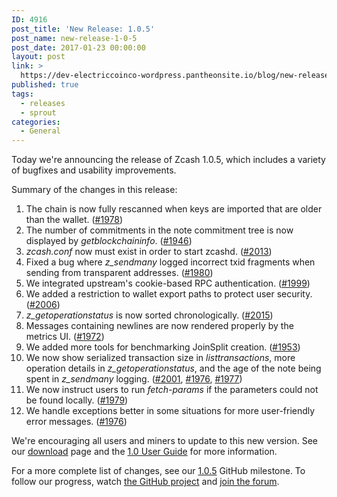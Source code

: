 ```yaml
---
ID: 4916
post_title: 'New Release: 1.0.5'
post_name: new-release-1-0-5
post_date: 2017-01-23 00:00:00
layout: post
link: >
  https://dev-electriccoinco-wordpress.pantheonsite.io/blog/new-release-1-0-5/
published: true
tags:
  - releases
  - sprout
categories:
  - General
---
```

<p>Today we're announcing the release of Zcash 1.0.5, which includes a variety of bugfixes and usability improvements.</p>
<p>Summary of the changes in this release:</p>
<ol class="arabic simple">
<li>The chain is now fully rescanned when keys are imported that are older than the wallet. (<a class="reference external" href="https://github.com/zcash/zcash/pull/1978">#1978</a>)</li>
<li>The number of commitments in the note commitment tree is now displayed by <cite>getblockchaininfo</cite>. (<a class="reference external" href="https://github.com/zcash/zcash/pull/1946">#1946</a>)</li>
<li><cite>zcash.conf</cite> now must exist in order to start zcashd. (<a class="reference external" href="https://github.com/zcash/zcash/pull/2013">#2013</a>)</li>
<li>Fixed a bug where <cite>z_sendmany</cite> logged incorrect txid fragments when sending from transparent addresses. (<a class="reference external" href="https://github.com/zcash/zcash/pull/1980">#1980</a>)</li>
<li>We integrated upstream's cookie-based RPC authentication. (<a class="reference external" href="https://github.com/zcash/zcash/pull/1999">#1999</a>)</li>
<li>We added a restriction to wallet export paths to protect user security. (<a class="reference external" href="https://github.com/zcash/zcash/pull/2006">#2006</a>)</li>
<li><cite>z_getoperationstatus</cite> is now sorted chronologically. (<a class="reference external" href="https://github.com/zcash/zcash/pull/2015">#2015</a>)</li>
<li>Messages containing newlines are now rendered properly by the metrics UI. (<a class="reference external" href="https://github.com/zcash/zcash/pull/1972">#1972</a>)</li>
<li>We added more tools for benchmarking JoinSplit creation. (<a class="reference external" href="https://github.com/zcash/zcash/pull/1953">#1953</a>)</li>
<li>We now show serialized transaction size in <cite>listtransactions</cite>, more operation details in <cite>z_getoperationstatus</cite>, and the age of the note being spent in <cite>z_sendmany</cite> logging. (<a class="reference external" href="https://github.com/zcash/zcash/pull/2001">#2001</a>, <a class="reference external" href="https://github.com/zcash/zcash/pull/1976">#1976</a>, <a class="reference external" href="https://github.com/zcash/zcash/pull/1977">#1977</a>)</li>
<li>We now instruct users to run <cite>fetch-params</cite> if the parameters could not be found locally. (<a class="reference external" href="https://github.com/zcash/zcash/pull/1979">#1979</a>)</li>
<li>We handle exceptions better in some situations for more user-friendly error messages. (<a class="reference external" href="https://github.com/zcash/zcash/pull/1976">#1976</a>)</li>
</ol>
<p>We're encouraging all users and miners to update to this new version. See our <a class="reference external" href="https://z.cash/download.html">download</a> page and the <a class="reference external" href="https://github.com/zcash/zcash/wiki/1.0-User-Guide">1.0 User Guide</a> for more information.</p>
<p>For a more complete list of changes, see our <a class="reference external" href="https://github.com/zcash/zcash/milestone/49">1.0.5</a> GitHub milestone. To follow our progress, watch <a class="reference external" href="https://github.com/zcash/zcash/milestones">the GitHub project</a> and <a class="reference external" href="https://forum.z.cash/">join the forum</a>.</p>
